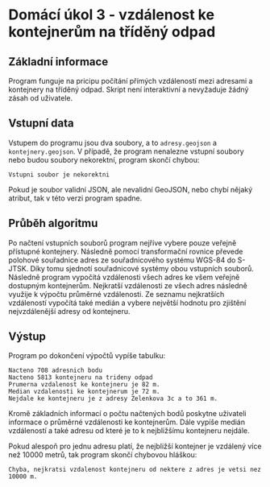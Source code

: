 # Domácí úkol 3 - vzdálenost ke kontejnerům na tříděný odpad

## Základní informace
Program funguje na pricipu počítání přímých vzdáleností mezi adresami a kontejnery na tříděný odpad. Skript není interaktivní a nevyžaduje žádný zásah od uživatele. 

## Vstupní data
Vstupem do programu jsou dva soubory, a to `adresy.geojson` a `kontejnery.geojson`. V případě, že program nenalezne vstupní soubory nebo budou soubory nekorektní, program skončí chybou:
```
Vstupni soubor je nekorektni
```
Pokud je soubor validní JSON, ale nevalidní GeoJSON, nebo chybí nějaký atribut, tak v této verzi program spadne.

## Průběh algoritmu
Po načtení vstupních souborů program nejříve vybere pouze veřejně přístupné kontejnery. Následně pomocí transformační rovnice převede polohové souřadnice adres ze souřadnicového systému WGS-84 do S-JTSK. Díky tomu sjednotí souřadnicové systémy obou vstupních souborů. Následně program vypočítá vzdálenosti všech adres ke všem veřejně dostupným kontejnerům. Nejkratší vzdálenosti ze všech adres následně využije k výpočtu průměrné vzdálenosti. Ze seznamu nejkratších vzdáleností vypočítá také medián a vybere největší hodnotu pro zjištění nejvzdálenější adresy od kontejneru.  

## Výstup
Program po dokončení výpočtů vypíše tabulku:
```
Nacteno 708 adresnich bodu
Nacteno 5813 kontejneru na trideny odpad
Prumerna vzdalenost ke kontejneru je 82 m.
Median vzdalenosti ke kontejnerum je 72 m.
Nejdale ke kontejneru je z adresy Zelenkova 3c a to 361 m.
```
Kromě základních informací o počtu načtených bodů poskytne uživateli informace o průměrné vzdálenosti ke kontejnerům. Dále vypíše medián vzdáleností a také adresu od které je to k nejbližšímu kontejneru nejdále. 

Pokud alespoň pro jednu adresu platí, že nejbližší kontejner je vzdálený více než 10000 metrů, tak program skončí chybovou hláškou:
```
Chyba, nejkratsi vzdalenost kontejneru od nektere z adres je vetsi nez 10000 m.
```
